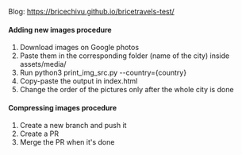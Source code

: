 Blog: https://bricechivu.github.io/bricetravels-test/

#### Adding new images procedure
1. Download images on Google photos
2. Paste them in the corresponding folder (name of the city) inside assets/media/
3. Run python3 print_img_src.py  --country={country}
4. Copy-paste the output in index.html
5. Change the order of the pictures only after the whole city is done


#### Compressing images procedure
1. Create a new branch and push it
2. Create a PR
3. Merge the PR when it's done
